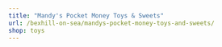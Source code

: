 ```yaml
---
title: "Mandy's Pocket Money Toys & Sweets"
url: /bexhill-on-sea/mandys-pocket-money-toys-and-sweets/
shop: toys
---
```

